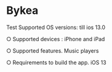# Bykea
Test
Supported OS versions:  till ios 13.0

○ Supported devices : iPhone and iPad

○ Supported features. Music players

○ Requirements to build the app. iOS 13 

